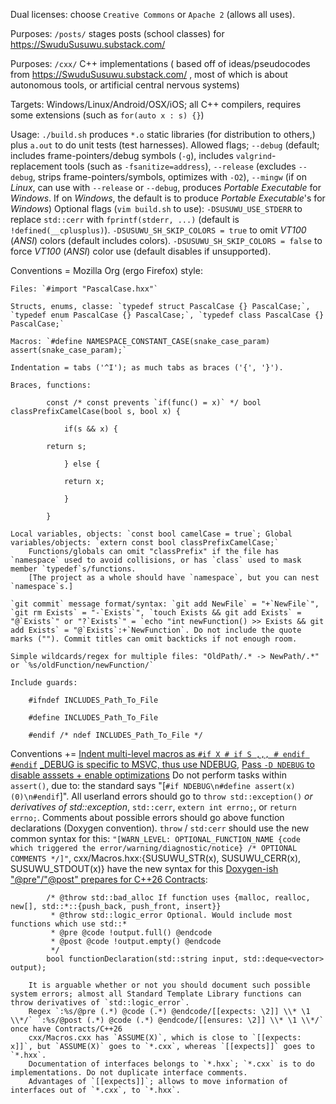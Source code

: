 Dual licenses: choose `Creative Commons` or `Apache 2` (allows all uses).

Purposes: `/posts/` stages posts (school classes) for https://SwuduSusuwu.substack.com/

Purposes: `/cxx/` C++ implementations ( based off of ideas/pseudocodes from https://SwuduSusuwu.substack.com/ , most of which is about autonomous tools, or artificial central nervous systems)

Targets: Windows/Linux/Android/OSX/iOS; all C++ compilers, requires some extensions (such as `for(auto x : s) {}`)

Usage: `./build.sh` produces `*.o` static libraries (for distribution to others,) plus `a.out` to do unit tests (test harnesses). Allowed flags; `--debug` (default; includes frame-pointers/debug symbols (`-g`), includes `valgrind`-replacement tools (such as `-fsanitize=address`), `--release` (excludes `--debug`, strips frame-pointers/symbols, optimizes with `-O2`), `--mingw` (if on _Linux_, can use with `--release` or `--debug`, produces _Portable Executable_ for _Windows_. If on _Windows_, the default is to produce _Portable Executable_'s for _Windows_)
    Optional flags (`vim build.sh` to use):
        `-DSUSUWU_USE_STDERR` to replace `std::cerr` with `fprintf(stderr, ...)` (default is `!defined(__cplusplus)`).
        `-DSUSUWU_SH_SKIP_COLORS = true` to omit _VT100_ (_ANSI_) colors (default includes colors).
        `-DSUSUWU_SH_SKIP_COLORS = false` to force _VT100_ (_ANSI_) color use (default disables if unsupported).

Conventions = Mozilla Org (ergo Firefox) style:

    Files: `#import "PascalCase.hxx"`

    Structs, enums, classe: `typedef struct PascalCase {} PascalCase;`, `typedef enum PascalCase {} PascalCase;`, `typedef class PascalCase {} PascalCase;`

    Macros: `#define NAMESPACE_CONSTANT_CASE(snake_case_param) assert(snake_case_param);`

    Indentation = tabs ('^I'); as much tabs as braces ('{', '}').

    Braces, functions:
```
        const /* const prevents `if(func() = x)` */ bool classPrefixCamelCase(bool s, bool x) {

            if(s && x) {

        return s;

            } else {

            return x;

            }

        }
```
    Local variables, objects: `const bool camelCase = true`; Global variables/objects: `extern const bool classPrefixCamelCase;`
        Functions/globals can omit "classPrefix" if the file has `namespace` used to avoid collisions, or has `class` used to mask member `typedef`s/functions.
        [The project as a whole should have `namespace`, but you can nest `namespace`s.]

    `git commit` message format/syntax: `git add NewFile` = "+`NewFile`", `git rm Exists` = "-`Exists`", `touch Exists && git add Exists` = "@`Exists`" or "?`Exists`" = `echo "int newFunction() >> Exists && git add Exists` = "@`Exists`:+`NewFunction`. Do not include the quote marks (""). Commit titles can omit backticks if not enough room.

    Simple wildcards/regex for multiple files: "OldPath/.* -> NewPath/.*" or `%s/oldFunction/newFunction/`

    Include guards:

        #ifndef INCLUDES_Path_To_File

        #define INCLUDES_Path_To_File

        #endif /* ndef INCLUDES_Path_To_File */

Conventions +=
    [Indent multi-level macros as `#if X # if S ,,, # endif #endif`](https://stackoverflow.com/questions/1854550/c-macro-define-indentation)
    [\_DEBUG is specific to MSVC, thus use NDEBUG](https://stackoverflow.com/questions/2290509/debug-vs-ndebug), [Pass `-D NDEBUG` to disable asssets + enable optimizations](https://stackoverflow.com/questions/2249282/c-c-portable-way-to-detect-debug-release)
    Do not perform tasks within `assert()`, due to: the standard says "[`#if NDEBUG\n#define assert(x) (0)\n#endif`]".
    All userland errors should go to `throw std::exception()` _or derivatives of std::exception_, `std::cerr`, `extern int errno;`, or `return errno;`. Comments about possible errors should go above function declarations (Doxygen convention).
        `throw` / `std:cerr` should use the new common syntax for this: `"[WARN_LEVEL: OPTIONAL_FUNCTION_NAME {code which triggered the error/warning/diagnostic/notice} /* OPTIONAL COMMENTS */]"`, 
        cxx/Macros.hxx:{SUSUWU_STR(x), SUSUWU_CERR(x), SUSUWU_STDOUT(x)} have the new syntax for this
    [Doxygen-ish "@pre"/"@post" prepares for C++26 Contracts](https://github.com/doxygen/doxygen/issues/6702): 
```
        /* @throw std::bad_alloc If function uses {malloc, realloc, new[], std::*::{push_back, push_front, insert}}
         * @throw std::logic_error Optional. Would include most functions which use std::*
         * @pre @code !output.full() @endcode
         * @post @code !output.empty() @endcode
         */
        bool functionDeclaration(std::string input, std::deque<vector> output);
```
        It is arguable whether or not you should document such possible system errors; almost all Standard Template Library functions can throw derivatives of `std::logic_error`.
        Regex `:%s/@pre (.*) @code (.*) @endcode/[[expects: \2]] \\* \1 \\*/` `:%s/@post (.*) @code (.*) @endcode/[[ensures: \2]] \\* \1 \\*/` once have Contracts/C++26
        cxx/Macros.cxx has `ASSUME(X)`, which is close to `[[expects: x]]`, but `ASSUME(X)` goes to `*.cxx`, whereas `[[expects]]` goes to `*.hxx`.
        Documentation of interfaces belongs to `*.hxx`; `*.cxx` is to do implementations. Do not duplicate interface comments.
        Advantages of `[[expects]]`; allows to move information of interfaces out of `*.cxx`, to `*.hxx`.

